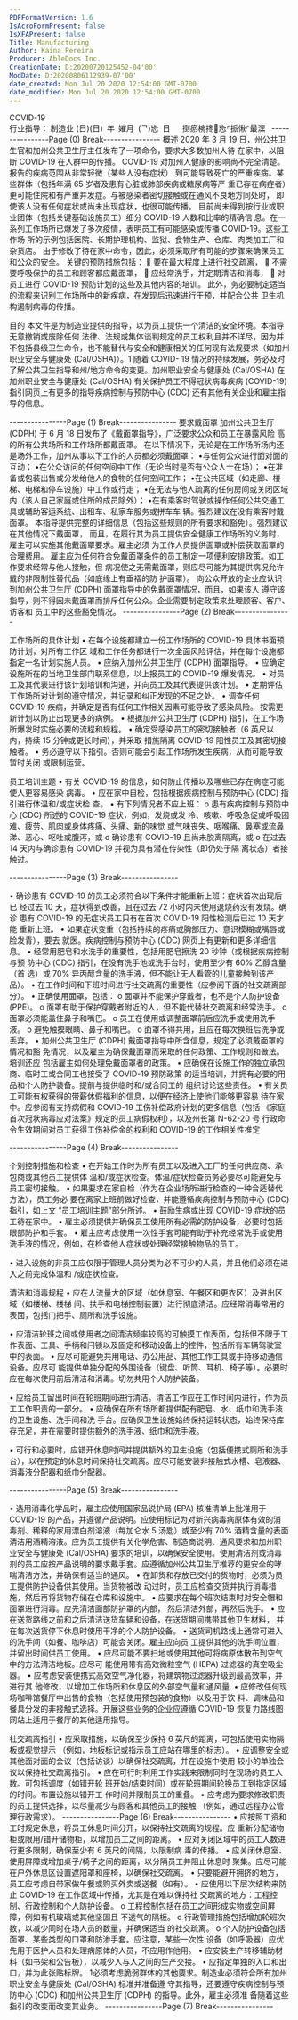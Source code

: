 ```yaml
---
PDFFormatVersion: 1.6
IsAcroFormPresent: false
IsXFAPresent: false
Title: Manufacturing
Author: Kaina Pereira
Producer: AbleDocs Inc.
CreationDate: D:20200720125452-04'00'
ModDate: D:20200806112939-07'00'
date_created: Mon Jul 20 2020 12:54:00 GMT-0700
date_modified: Mon Jul 20 2020 12:54:00 GMT-0700
---
```

  
 
 
 
 
 
 
 
 
 
 
 
 
 
 
 
 
 
  
 
 
 
 
 
 
COVID-19  
行业指导：
制造业
(日)(日) 年 㜠月 (ᄀ)㤀 日 
 
捯瘀椀搀㄀㤀⸀挀愀⸀最潶 
----------------Page (0) Break----------------
概述 
2020 年 3 月 19 日，州公共卫生官和加州公共卫生厅主任发布了一项命令，要求大多数加州人待
在家中，以阻断 COVID-19 在人群中的传播。 
COVID-19 对加州人健康的影响尚不完全清楚。报告的疾病范围从非常轻微（某些人没有症状）
到可能导致死亡的严重疾病。某些群体（包括年满 65 岁者及患有心脏或肺部疾病或糖尿病等严
重已存在病症者）更可能住院和有严重并发症。与被感染者密切接触或在通风不良地方同处时，
即使该人没有任何症状或尚未出现症状，也很可能传播。 
目前尚未得到按行业或职业团体（包括关键基础设施员工）细分 COVID-19 人数和比率的精确信
息。在一系列工作场所已爆发了多次疫情，表明员工有可能感染或传播 COVID-19。这些工作场
所的示例包括医院、长期护理机构、监狱、食物生产、仓库、肉类加工厂和杂货店。 
由于修改了待在家中命令，因此，必须采取所有可能的步骤来确保员工和公众的安全。 
关键的预防措施包括： 
 要在最大程度上进行社交疏离， 
 不需要呼吸保护的员工和顾客都应戴面罩， 
 应经常洗手，并定期清洁和消毒， 
 对员工进行 COVID-19 预防计划的这些及其他内容的培训。 
此外，务必要制定适当的流程来识别工作场所中的新疾病，在发现后迅速进行干预，并配合公共
卫生机构遏制病毒的传播。 
 
目的 
本文件是为制造业提供的指导，以为员工提供一个清洁的安全环境。本指导无意撤销或废除任何
法律、法规或集体谈判规定的员工权利且并不详尽，因为并不包括县级卫生命令，也不能替代与安全和健康相关的任何现有法规要求（如加州职业安全与健康处
 (Cal/OSHA)）。1 随着 COVID-
19 情况的持续发展，务必及时了解公共卫生指导和州/地方命令的变更。加州职业安全与健康处 
(Cal/OSHA) 在加州职业安全与健康处 (Cal/OSHA) 有关保护员工不得冠状病毒疾病 (COVID-19) 
指引网页上有更多的指导疾病控制与预防中心 (CDC) 还有其他有关企业和雇主指导的信息。 
              
----------------Page (1) Break----------------
要求戴面罩
加州公共卫生厅 (CDPH) 于 6 月 18 日发布了《戴面罩指导》，广泛要求公众和员工在暴露风险
高的所有公共场所和工作场所都戴面罩。 
在以下情况下，无论是在工作场所场内还是场外工作，加州从事以下工作的人员都必须戴面罩：
•与任何公众进行面对面的互动；
•在公众访问的任何空间中工作（无论当时是否有公众人士在场）；
•在准备或包装出售或分发给他人的食物的任何空间工作；
•在公共区域（如走廊、楼梯、电梯和停车设施）中工作或行走；
•在无法与他人疏离的任何房间或关闭区域内（该人自己家庭或住所的成员除外）；
•在有乘客时驾驶或操作任何公共交通工具或辅助客运系统、出租车、私家车服务或拼车车
辆。强烈建议在没有乘客时戴面罩。
本指导提供完整的详细信息（包括这些规则的所有要求和豁免）。强烈建议在其他情况下戴面罩，
而且，在履行其为员工提供安全健康工作场所的义务时，雇主可以实施其他戴面罩要求。雇主必须
为工作人员提供面罩或补偿获取面罩的合理费用。
雇主应为任何符合免戴面罩条件的员工制定一项便利安排政策。如工作要求经常与他人接触，但
病况使之无需戴面罩，则应尽可能为其提供病况允许戴的非限制性替代品（如底缘上有垂褶的防
护面罩）。
向公众开放的企业应认识到加州公共卫生厅 (CDPH) 面罩指导中的免戴面罩情况，而且，如果该人
遵守该指导，则不得因未戴面罩而排斥任何公众。企业需要制定政策来处理顾客、客户、访客和
员工中的这些豁免情况。
----------------Page (2) Break----------------
 
 
工作场所的具体计划 
• 在每个设施都建立一份工作场所的 COVID-19 具体书面预防计划，对所有工作区
域和工作任务都进行一次全面风险评估，并在每个设施都指定一名计划实施人员。 
• 应纳入加州公共卫生厅 (CDPH) 面罩指导。 
• 应确定设施所在的当地卫生部门联系信息，以上报员工的 COVID-19 爆发情况。 
• 对员工及其代表进行该计划培训和沟通，并向员工及其代表提供该计划。 
• 定期评估工作场所对计划的遵守情况，并记录和纠正发现的不足之处。 
• 调查任何 COVID-19 疾病，并确定是否有任何工作相关因素可能导致了感染风险。
按需更新计划以防止出现更多的病例。 
• 根据加州公共卫生厅 (CDPH) 指引，在工作场所爆发时实施必要的流程和规程。 
• 确定受感染员工的密切接触者（6 英尺以内，持续 15 分钟或更长时间），并采取
措施隔离 COVID-19 阳性员工及其密切接触者。 
• 务必遵守以下指引。否则可能会引起工作场所发生疾病，从而可能导致暂时关闭
或限制运营。 
 
 
员工培训主题 
• 有关 COVID-19 的信息，如何防止传播以及哪些已存在病症可能使人更容易感染
病毒。 
• 应在家中自检，包括根据疾病控制与预防中心 (CDC) 指引进行体温和/或症状检
查。 
• 有下列情况者不应上班： 
o 患有疾病控制与预防中心 (CDC) 所述的 COVID-19 症状，例如，发烧或发
冷、咳嗽、呼吸急促或呼吸困难、疲劳、肌肉或身体疼痛、头痛、新的味觉
或气味丧失、咽喉痛、鼻塞或流鼻涕、恶心、呕吐或腹泻，或 
o 确诊患有 COVID-19 且尚未脱离隔离，或 
o 在过去 14 天内与确诊患有 COVID-19 并视为具有潜在传染性（即仍处于隔
离状态）者接触过。 
 
 
----------------Page (3) Break----------------
 
• 确诊患有 COVID-19 的员工必须符合以下条件才能重新上班：症状首次出现后已
经过去 10 天，症状得到改善，且在过去 72 小时内未使用退烧药没有发烧。确诊
患有 COVID-19 的无症状员工只有在首次 COVID-19 阳性检测后已过 10 天才能
重新上班。 
• 如果症状变重（包括持续的疼痛或胸部压力、意识模糊或嘴唇或脸发青），要去
就医。疾病控制与预防中心 (CDC) 网页上有更新和更多详细信息。 
• 经常用肥皂和水洗手的重要性，包括用肥皂擦洗 20 秒钟（或根据疾病控制与预
防中心 (CDC) 指引，在没有洗手池或洗手台时，使用至少有 60% 乙醇含量（首
选）或 70% 异丙醇含量的洗手液，但不能让无人看管的儿童接触到该产品）。 
• 在工作时间和下班时间进行社交疏离的重要性（应参阅下面的社交疏离部分）。 
• 正确使用面罩，包括： 
o 面罩并不能保护穿戴者，也不是个人防护设备 (PPE)。 
o 面罩有助于保护穿戴者附近的人，但不能代替社交疏离和经常洗手。 
o 面罩必须能盖住鼻子和嘴巴。 
o 员工在使用或调整面罩前后应洗手或使用洗手液。 
o 避免触摸眼睛、鼻子和嘴巴。 
o 面罩不得共用，且应在每次换班后洗净或丢弃。 
•  加州公共卫生厅 (CDPH) 戴面罩指导中所含信息，规定了必须戴面罩的情况和豁
免情况，以及雇主为确保戴面罩而采取的任何政策、工作规则和做法。培训还应
包括雇主如何处理免戴面罩者的政策。 
• 应确保在设施工作的独立承包商、临时工或合同工也接受了 COVID-19 预防政策
的适当培训，并拥有必要的用品和个人防护装备。提前与提供临时和/或合同工的
组织讨论这些责任。 
• 有关员工可能有权获得的带薪休假福利的信息，以便在经济上使他们能够更容易
待在家中。应参阅有支持病假和 COVID-19 工伤补偿政府计划的更多信息（包括
《家庭首次冠状病毒应对法案》规定的员工病假权利），以及州长第 N-62-20 号
行政命令生效期间对员工获得工伤补偿金的权利和 COVID-19 的工作相关性推定 
              
----------------Page (4) Break----------------
 
个别控制措施和检查
• 在开始工作时为所有员工以及进入工厂的任何供应商、承包商或其他员工提供体
温和/或症状检查。体温/症状检查员务必要尽可能避免与员工密切接触。 
• 如果要求在家自检（作为在企业场所进行检查的一种合适替代方法），员工务必
要在离家上班前做好检查，并能遵循疾病控制与预防中心 (CDC) 指引，如上文
“员工培训主题”部分所述。 
• 鼓励生病或出现 COVID-19 症状的员工待在家中。 
• 雇主必须提供并确保员工使用所有必需的防护设备，必要时包括眼部防护和手套。 
• 雇主应考虑使用一次性手套可能有助于补充经常洗手或使用洗手液的情况，例如，在检查他人症状或处理经常接触物品的员工。
 
• 进入设施的非员工应仅限于管理人员分类为必不可少的人员，并且他们必须在进入之前完成体温和
/或症状检查。 
 
 
清洁和消毒规程 
• 应在人流量大的区域（如休息室、午餐区和更衣区）及进出区域（如楼梯、楼梯
间、扶手和电梯控制装置）进行彻底清洁。应经常消毒常用的表面，包括门把手、厕所和洗手设施。
 
• 应清洁轮班之间或使用者之间清洁频率较高的可触摸工作表面，包括但不限于工
作表面、工具、手柄和闩锁以及固定和移动设备上的控件，包括所有车辆驾驶室
中的表面。 
• 应尽可能避免共用电话、办公用品、其他工作工具或手持移动通信设备。应尽可
能提供单独分配的外围设备（键盘、听筒、耳机、椅子等）。必要时应在每次使用前后清洁和消毒。切勿共用个人防护装备。
 
• 应给员工留出时间在轮班期间进行清洁。清洁工作应在工作时间内进行，作为员
工工作职责的一部分。 
• 应确保在所有场所都提供配有肥皂、水、纸巾和洗手液的卫生设施、洗手间和洗
手台。应确保卫生设施始终保持运转状态，始终保持库存充足，并在需要时提供额外的洗手液、纸巾和洗手液。
 
• 可行和必要时，应错开休息时间并提供额外的卫生设施（包括便携式厕所和洗手
台），以在预定的休息时间保持社交疏离。应尽可能安装非接触式水槽、皂液器、消毒液分配器和纸巾分配器。
 
 
----------------Page (5) Break----------------
 
• 选用消毒化学品时，雇主应使用国家品说护局  (EPA) 核准清单上批准用于 
COVID-19 的产品，并遵循产品说明。应使用标记为对新兴病毒病原体有效的消
毒剂、稀释的家用漂白剂溶液（每加仑水 5 汤匙）或至少有 70% 酒精含量的表面
清洁用酒精溶液。应为员工提供有关化学危害、制造商说明、通风要求和加州职
业安全与健康处 (Cal/OSHA) 要求的培训，以确保安全使用。使用清洁剂或消毒
剂的员工应按产品说明的要求戴手套。应遵循加州公共卫生厅推荐的更安全的哮
喘清洁方法，并确保有适当的通风。 
• 在卸货和存放已交付的货物时，必须为员工提供防护设备供其使用。当货物被改
动过时，员工应检查交货并执行消毒措施，然后再将货物存储在仓库和设施中。 
• 应要求在每个班次结束时对安全帽和面罩进行消毒。应先清洁面部防护罩的内部，
然后清洁外部，再然后洗手。 
• 应在送货路线之前和之后清洁送货车辆和设备，在送货期间携带其他卫生材料，
并在每次送货停下休息时使用干净的个人防护设备。 
• 送货司机路线上通常可进入的洗手间（如餐、咖啡店）可能会关闭。雇主应向员
工提供其他的洗手间位置，并留出时间供员工使用。 
• 应尽可能不要扫地或使用其他可将病原体散布到空气中的方法清洁地板。应尽可
能使用带有高效微粒空气 (HEPA) 过滤器的真空吸尘器。 
• 应考虑安装便携式高效空气净化器，将建筑物过滤器升级到最高效率，并进行其
他修改，以增加工作场所和休息区的外部空气量和通风量. 
• 应修改任何现场咖啡馆餐厅中出售的食物（包括使用预包装的食物）以及用于饮
料、调味品和餐具分发的非接触式选择。开展这些业务的企业应遵循 COVID-19 
恢复力路线图网站上适用于餐厅的其他适用指导。 
 
 
社交疏离指引 
• 应采取措施，以确保至少保持 6 英尺的距离，可包括使用实物隔板或视觉提示
（例如，地板标记或指示员工应站在哪里的标志）。 
• 应调整安全或其他面对面的会议（包括访谈）以确保社交疏离，并在设施中使用
较小的单独会议以保持社交疏离指引。 
• 应在可行时利用工作实践来限制同时在现场的员工人数。可包括调度（如错开轮
班开始/结束时间）或在轮班期间轮换员工到指定区域的时间。布置设施以错开工
作时间并限制员工的重叠。 
• 应考虑为要求修改职责的员工提供选择，以尽量减少与顾客和其他员工的接触
（例如，通过远程办公管理行政需求）。 
----------------Page (6) Break----------------
• 应按照工资和工时规定休息，将员工休息时间分开，以保持社交疏离的规程。应
重新分配储物柜或限用/错开储物柜，以增加员工之间的距离。 
• 应对关闭区域中的员工人数进行更多限制，确保至少有 6 英尺的间隔，以限制病
毒的传播。 
• 应关闭休息室、使用屏障或增加桌子/椅子之间的距离，以分隔员工并阻止休息时
聚集。应尽可能在户外休息区设置遮阳罩和座椅，以确保社交疏离。 
• 只要能避开拥挤的地方，员工应考虑自带家做午餐或购买外卖或送餐（如有）。 
• 应使用以下层次结构来防止 COVID-19 在工作区域中传播，尤其是在难以保持社
交疏离的地方：工程控制、行政控制和个人防护设备。 
o 工程控制包括在员工之间形成实物或空间屏障，例如有机玻璃或其他坚固且
不透气的隔板。 
o 行政管理措施包括增加轮班次数，以减少同时在场人员的数量，并确保适当
的社交疏离。 
o 个人防护设备包括面罩、某些类型的口罩和防渗手套。应注意，某些一次性
设备（如呼吸器）应优先用于医护人员和处理病原体的人员，不应用作他用。 
• 应安装生产转移辅助材料（如书架和公告板），以减少人与人之间的生产交接。 
• 应指定单独的入口和出口，并为此张贴标牌。 
1必须考虑脆弱群体的其他要求。制造业必须符合所有加州职业安全与健康处 (Cal/OSHA) 标准并准备遵
守其指导，还要遵守疾病控制与预防中心 (CDC) 和加州公共卫生厅 (CDPH) 的指导。此外，雇主必须准
备随着这些指引的改变而改变其业务。 
----------------Page (7) Break----------------

